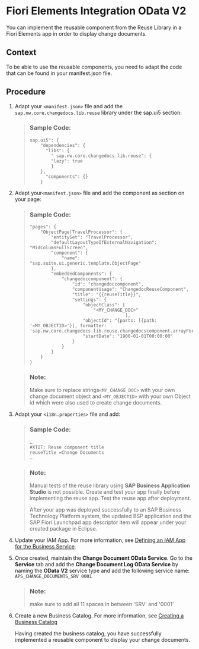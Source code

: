 <!-- loio12a9c7be19984e00bcca9c0129fffba9 -->

# Fiori Elements Integration OData V2

You can implement the reusable component from the Reuse Library in a Fiori Elements app in order to display change documents.



<a name="loio12a9c7be19984e00bcca9c0129fffba9__section_k52_kf5_lfc"/>

## Context

To be able to use the reusable components, you need to adapt the code that can be found in your manifest.json file.



<a name="loio12a9c7be19984e00bcca9c0129fffba9__section_z2m_mf5_lfc"/>

## Procedure

1.  Adapt your `<manifest.json>` file and add the `sap.nw.core.changedocs.lib.reuse` library under the sap.ui5 section:

    > ### Sample Code:  
    > ```
    > sap.ui5": {
    >     "dependencies": {
    >       "libs": {
    >         " sap.nw.core.changedocs.lib.reuse": {
    >         "lazy": true
    >         }
    >     },
    >       "components": {}
    >     }
    > 
    > ```

2.  Adapt your`<manifest.json>` file and add the component as section on your page:

    > ### Sample Code:  
    > ```
    > "pages": {
    >     "ObjectPage|TravelProcessor": {
    >         "entitySet": "TravelProcessor",
    >         "defaultLayoutTypeIfExternalNavigation": "MidColumnFullScreen",
    >         "component": {
    >             "name": "sap.suite.ui.generic.template.ObjectPage"
    >         },
    >         "embeddedComponents": {
    >             "changedoccomponent": {
    >                 "id": "changedoccomponent",
    >                 "componentUsage": "ChangedocReuseComponent",
    >                 "title": "{{reuseTitle}}",
    >                 "settings": {
    >                     "objectClass": [
    >                         "<MY_CHANGE_DOC>"
    >                                     ],
    >                     "objectId": "{parts: [{path: '<MY_OBJECTID>'}], formatter: 'sap.nw.core.changedocs.lib.reuse.changedocscomponent.arrayFormatter'}",
    >                     "startDate": "1900-01-01T00:00:00"
    >                 }
    >             }
    >         }
    >     }
    > }
    > 
    > ```

    > ### Note:  
    > Make sure to replace strings`<MY_CHANGE_DOC>` with your own change document object and `<MY_OBJECTID>` with your own Object id which were also used to create change documents.

3.  Adapt your `<i18n.properties>` file and add:

    > ### Sample Code:  
    > ```
    > …
    > #XTIT: Reuse component title
    > reuseTitle =Change Documents
    > …
    > 
    > ```

    > ### Note:  
    > Manual tests of the reuse library using **SAP Business Application Studio** is not possible. Create and test your app finally before implementing the reuse app. Test the reuse app after deployment.
    > 
    > After your app was deployed successfully to an SAP Business Technology Platform system, the updated BSP application and the SAP Fiori Launchpad app descriptor item will appear under your created package in Eclipse.

4.  Update your IAM App. For more information, see [Defining an IAM App for the Business Service](https://help.sap.com/docs/btp/sap-business-technology-platform-internal/defining-iam-app-for-business-service?locale=en-US&state=DRAFT&version=Internal).
5.  Once created, maintain the **Change Document OData Service**. Go to the **Service** tab and add the **Change Document Log OData Service** by naming the **OData V2** service type and add the following service name: `APS_CHANGE_DOCUMENTS_SRV 0001` 

    > ### Note:  
    > make sure to add all 11 spaces in between 'SRV' and '0001'

6.  Create a new Business Catalog. For more information, see [Creating a Business Catalog](https://help.sap.com/docs/btp/sap-business-technology-platform-internal/creating-business-catalog-d120838ba15c433ea6f15446dfe6ecf9?locale=en-US&state=DRAFT&version=Internal)

    Having created the business catalog, you have successfully implemented a reusable component to display your change documents.


